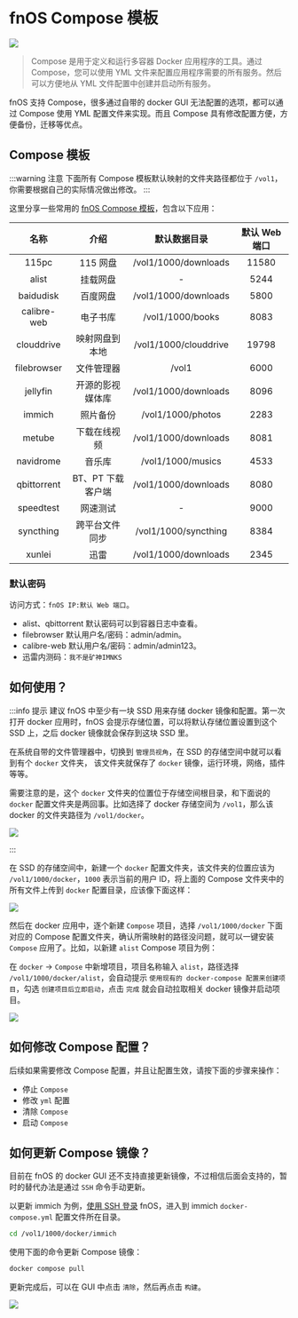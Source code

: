 # fnOS Compose 模板

![](https://img.slarker.me/wiki/d1f910c1b4c74765ba2754b10c8002e3.jpeg)

> Compose 是用于定义和运行多容器 Docker 应用程序的工具。通过 Compose，您可以使用 YML 文件来配置应用程序需要的所有服务。然后可以方便地从 YML 文件配置中创建并启动所有服务。

fnOS 支持 Compose，很多通过自带的 docker GUI 无法配置的选项，都可以通过 Compose 使用 YML 配置文件来实现。而且 Compose 具有修改配置方便，方便备份，迁移等优点。

## Compose 模板

:::warning 注意
下面所有 Compose 模板默认映射的文件夹路径都位于 `/vol1`，你需要根据自己的实际情况做出修改。
:::

这里分享一些常用的 [fnOS Compose 模板](https://www.123pan.com/s/1JKMjv-ICao)，包含以下应用：

| 名称        |     介绍      |  默认数据目录 | 默认 Web 端口 |
| :-------------: | :-----------: | :----: | :----: |
| 115pc      |  115 网盘 | /vol1/1000/downloads | 11580 |
| alist       | 挂载网盘 | - | 5244 | 
| baidudisk       | 百度网盘 | /vol1/1000/downloads | 5800 |
|  calibre-web      |   电子书库   |  /vol1/1000/books | 8083 |
|  clouddrive |   映射网盘到本地    |   /vol1/1000/clouddrive | 19798 |
|  filebrowser |   文件管理器    |   /vol1 | 6000 |
|  jellyfin |   开源的影视媒体库    |   /vol1/1000/downloads | 8096 |
|  immich |   照片备份    |   /vol1/1000/photos | 2283 |
|  metube |   下载在线视频    |   /vol1/1000/downloads | 8081 |
|  navidrome |   音乐库    |   /vol1/1000/musics | 4533 |
|  qbittorrent |   BT、PT 下载客户端    |   /vol1/1000/downloads | 8080 |
|  speedtest |   网速测试    |   - | 9000 |
|  syncthing |   跨平台文件同步    |   /vol1/1000/syncthing | 8384 |
|  xunlei |   迅雷    |   /vol1/1000/downloads | 2345 |

### 默认密码

访问方式：`fnOS IP:默认 Web 端口`。

- alist、qbittorrent 默认密码可以到容器日志中查看。
- filebrowser 默认用户名/密码：admin/admin。
- calibre-web 默认用户名/密码：admin/admin123。
- 迅雷内测码：`我不是矿神IMNKS`

## 如何使用？

:::info 提示
建议 fnOS 中至少有一块 SSD 用来存储 docker 镜像和配置。第一次打开 docker 应用时，fnOS 会提示存储位置，可以将默认存储位置设置到这个 SSD 上，之后 docker 镜像就会保存到这块 SSD 里。

在系统自带的文件管理器中，切换到 `管理员视角`，在 SSD 的存储空间中就可以看到有个 `docker` 文件夹， 该文件夹就保存了 `docker` 镜像，运行环境，网络，插件等等。

需要注意的是，这个 `docker` 文件夹的位置位于存储空间根目录，和下面说的 `docker` 配置文件夹是两回事。比如选择了 docker 存储空间为 `/vol1`，那么该 docker 的文件夹路径为 `/vol1/docker`。

![](https://img.slarker.me/wiki/b7f53b07cf85475086fe98213b4aa363.png)

:::

在 SSD 的存储空间中，新建一个 `docker` 配置文件夹，该文件夹的位置应该为 `/vol1/1000/docker`，`1000` 表示当前的用户 ID，将上面的 Compose 文件夹中的所有文件上传到 `docker` 配置目录，应该像下面这样：

![](https://img.slarker.me/wiki/1e5e847f1af14f93b5bd17ca9aedbea6.png)

然后在 docker 应用中，逐个新建 `Compose` 项目，选择 `/vol1/1000/docker` 下面对应的 Compose 配置文件夹，确认所需映射的路径没问题，就可以一键安装 `Compose` 应用了。比如，以新建 `alist` Compose 项目为例：

在 `docker` -> `Compose` 中新增项目，项目名称输入 `alist`，路径选择 `/vol1/1000/docker/alist`，会自动提示 `使用现有的 docker-compose 配置来创建项目`，勾选 `创建项目后立即启动`，点击 `完成` 就会自动拉取相关 docker 镜像并启动项目。

![](https://img.slarker.me/wiki/910ff73f8ac54ddbbd60b7047dc7b56e.png)

## 如何修改 Compose 配置？

后续如果需要修改 Compose 配置，并且让配置生效，请按下面的步骤来操作：

- 停止 `Compose`
- 修改 `yml` 配置
- 清除 `Compose`
- 启动 `Compose`

## 如何更新 Compose 镜像？

目前在 fnOS 的 docker GUI 还不支持直接更新镜像，不过相信后面会支持的，暂时的替代办法是通过 `SSH` 命令手动更新。

以更新 immich 为例，[使用 SSH 登录](/fnos/ssh.md) fnOS，进入到 immich `docker-compose.yml` 配置文件所在目录。

```sh
cd /vol1/1000/docker/immich
```

使用下面的命令更新 Compose 镜像：

```sh
docker compose pull
```

更新完成后，可以在 GUI 中点击 `清除`，然后再点击 `构建`。

![](https://img.slarker.me/wiki/a76e77b20c2b4a26832339fcff3349fe.png)